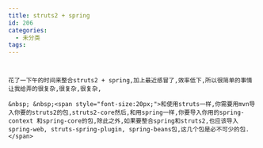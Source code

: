 ```yaml
---
title: struts2 + spring
id: 206
categories:
  - 未分类
tags:
---
```


# 
	花了一下午的时间来整合struts2 + spring,加上最近感冒了,效率低下,所以很简单的事情让我给弄的很复杂,很复杂,很复杂,

	&nbsp; &nbsp;<span style="font-size:20px;">和使用struts一样,你需要用mvn导入你要的struts2的包,struts2-core然后,和用spring一样,你要导入你用的spring-context 和spring-core的包,除此之外,如果要整合spring和struts2,也应该导入spring-web, struts-spring-plugin, spring-beans包,这几个包是必不可少的包.</span>